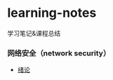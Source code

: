 # learning-notes
学习笔记&amp;课程总结
### 网络安全（network security）
- [绪论](https://github.com/hemajun815/learning-notes/blob/master/network-security/0.exordium.md)
